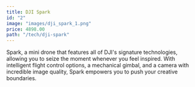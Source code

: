 ```yaml
---
title: DJI Spark
id: "2"
image: "images/dji_spark_1.png"
price: 4898.00
path: "/tech/dji-spark"
---
```



Spark, a mini drone that features all of DJI's signature technologies, allowing you to seize the moment whenever you feel inspired. With intelligent flight control options, a mechanical gimbal, and a camera with incredible image quality, Spark empowers you to push your creative boundaries.

